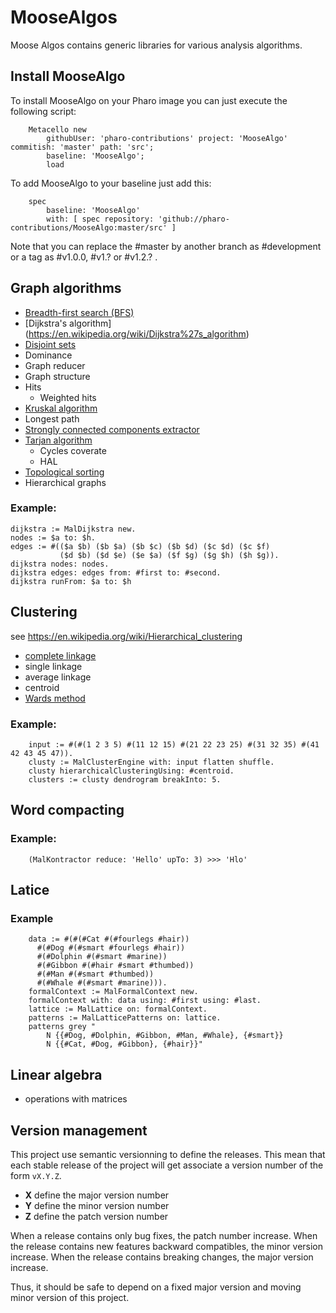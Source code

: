 # MooseAlgos

Moose Algos contains generic libraries for various analysis algorithms.

## Install MooseAlgo 

To install MooseAlgo on your Pharo image you can just execute the following script:

```Smalltalk
    Metacello new
    	githubUser: 'pharo-contributions' project: 'MooseAlgo' commitish: 'master' path: 'src';
    	baseline: 'MooseAlgo';
    	load
```

To add MooseAlgo to your baseline just add this:

```Smalltalk
    spec
    	baseline: 'MooseAlgo'
    	with: [ spec repository: 'github://pharo-contributions/MooseAlgo:master/src' ]
```

Note that you can replace the #master by another branch as #development or a tag as #v1.0.0, #v1.? or #v1.2.? .

## Graph algorithms
- [Breadth-first search (BFS)](https://en.wikipedia.org/wiki/Breadth-first_search)
- [Dijkstra's algorithm] (https://en.wikipedia.org/wiki/Dijkstra%27s_algorithm)
- [Disjoint sets](https://en.wikipedia.org/wiki/Disjoint-set_data_structure)
- Dominance
- Graph reducer
- Graph structure 
- Hits
  - Weighted hits
- [Kruskal algorithm](https://en.wikipedia.org/wiki/Kruskal%27s_algorithm)
- Longest path 
- [Strongly connected components extractor](https://en.wikipedia.org/wiki/Strongly_connected_component)
- [Tarjan algorithm](https://en.wikipedia.org/wiki/Tarjan%27s_strongly_connected_components_algorithm)
  - Cycles coverate
  - HAL
- [Topological sorting](https://en.wikipedia.org/wiki/Topological_sorting)
- Hierarchical graphs

### Example: 
```Smalltalk
dijkstra := MalDijkstra new.
nodes := $a to: $h.
edges := #(($a $b) ($b $a) ($b $c) ($b $d) ($c $d) ($c $f) 
           ($d $b) ($d $e) ($e $a) ($f $g) ($g $h) ($h $g)).
dijkstra nodes: nodes.
dijkstra edges: edges from: #first to: #second.
dijkstra runFrom: $a to: $h
```
## Clustering

see https://en.wikipedia.org/wiki/Hierarchical_clustering

- [complete linkage](https://en.wikipedia.org/wiki/Complete-linkage_clustering)
- single linkage
- average linkage
- centroid
- [Wards method](https://en.wikipedia.org/wiki/Ward%27s_method)

### Example:
```Smalltalk
	input := #(#(1 2 3 5) #(11 12 15) #(21 22 23 25) #(31 32 35) #(41 42 43 45 47)).
	clusty := MalClusterEngine with: input flatten shuffle.
	clusty hierarchicalClusteringUsing: #centroid.
	clusters := clusty dendrogram breakInto: 5.
```

## Word compacting

### Example: 
```Smalltalk
	(MalKontractor reduce: 'Hello' upTo: 3) >>> 'Hlo'
```
## Latice
### Example
```Smalltalk
	data := #(#(#Cat #(#fourlegs #hair)) 
	  #(#Dog #(#smart #fourlegs #hair)) 
	  #(#Dolphin #(#smart #marine)) 
	  #(#Gibbon #(#hair #smart #thumbed)) 
	  #(#Man #(#smart #thumbed)) 
	  #(#Whale #(#smart #marine))).
	formalContext := MalFormalContext new.
	formalContext with: data using: #first using: #last.
	lattice := MalLattice on: formalContext.
	patterns := MalLatticePatterns on: lattice.
	patterns grey "
		N {{#Dog, #Dolphin, #Gibbon, #Man, #Whale}, {#smart}} 
		N {{#Cat, #Dog, #Gibbon}, {#hair}}"
```	
## Linear algebra

- operations with matrices


## Version management 

This project use semantic versionning to define the releases. This mean that each stable release of the project will get associate a version number of the form `vX.Y.Z`. 

- **X** define the major version number
- **Y** define the minor version number 
- **Z** define the patch version number

When a release contains only bug fixes, the patch number increase. When the release contains new features backward compatibles, the minor version increase. When the release contains breaking changes, the major version increase. 

Thus, it should be safe to depend on a fixed major version and moving minor version of this project.
